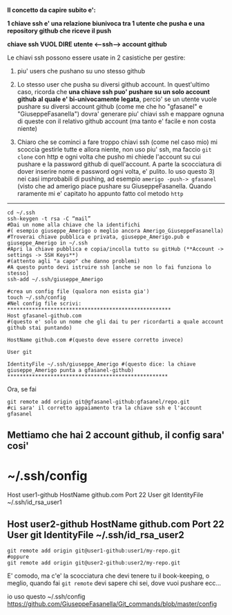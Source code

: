 **Il concetto da capire subito e':**

**1 chiave ssh e' una relazione biunivoca tra 1 utente che pusha e una repository github che riceve il push**

**chiave ssh VUOL DIRE utente <--ssh--> account github**

Le chiavi ssh possono essere usate in 2 casistiche per gestire:

1) piu' users che pushano su uno stesso github

2) Lo stesso user che pusha su diversi github account. In quest'ultimo caso, ricorda che 
**una chiave ssh puo' pushare su un solo account github al quale e' bi-univocamente legata**, percio' se un utente vuole pushare su diversi account github (come me che ho "gfasanel" e "GiuseppeFasanella") dovra' generare piu' chiavi ssh e mappare ognuna di queste con il relativo github account (ma tanto e' facile e non costa niente) 

3) Chiaro che se cominci a fare troppo chiavi ssh (come nel caso mio) mi scoccia gestirle tutte e allora niente,
non uso piu' ssh, ma faccio `git clone` con http e ogni volta che pusho mi chiede l'account su cui pushare e la 
password github di quell'account. A parte la scocciatura di dover inserire nome e password ogni volta, e' pulito.
Io uso questo 3) nei casi improbabili di pushing, ad esempio `amerigo -push-> gfasanel` (visto che ad amerigo piace
pushare su GiuseppeFasanella. Quando raramente mi e' capitato ho appunto fatto col metodo `http`

******************************************************************
```
cd ~/.ssh
ssh-keygen -t rsa -C “mail”
#Dai un nome alla chiave che la identifichi 
#( esempio giuseppe_Amerigo o meglio ancora Amerigo_GiuseppeFasanella)
#Troverai chiave pubblica e privata, giuseppe_Amerigo.pub e giuseppe_Amerigo in ~/.ssh
#Apri la chiave pubblica e copia/incolla tutto su gitHub (**Account -> settings -> SSH Keys**) 
#(attento agli "a capo" che danno problemi)
#A questo punto devi istruire ssh [anche se non lo fai funziona lo stesso]
ssh-add ~/.ssh/giuseppe_Amerigo
```
```
#crea un config file (qualora non esista gia')
touch ~/.ssh/config
#Nel config file scrivi:
*****************************************************
Host gfasanel-github.com 
#(questo e' solo un nome che gli dai tu per ricordarti a quale account github stai puntando)

HostName github.com #(questo deve essere corretto invece)

User git

IdentityFile ~/.ssh/giuseppe_Amerigo #(questo dice: la chiave giuseppe_Amerigo punta a gfasanel-github) 
****************************************************
```
Ora, se fai
```
git remote add origin git@gfasanel-github:gfasanel/repo.git
#ci sara' il corretto appaiamento tra la chiave ssh e l'account gfasanel
```

Mettiamo che hai 2 account github, il config sara' cosi'
--------------------------------------------------------------------------------------------
# ~/.ssh/config
Host user1-github
HostName github.com
Port 22
User git
IdentityFile ~/.ssh/id_rsa_user1

Host user2-github
HostName github.com
Port 22
User git
IdentityFile ~/.ssh/id_rsa_user2
---------------------------------------------------------------------------------------------

```
git remote add origin git@user1-github:user1/my-repo.git
#oppure
git remote add origin git@user2-github:user2/my-repo.git
```
E' comodo, ma c'e' la scocciatura che devi tenere tu il book-keeping, o meglio, quando fai `git remote` devi
sapere chi sei, dove vuoi pushare ecc...

io uso questo ~/.ssh/config
https://github.com/GiuseppeFasanella/Git_commands/blob/master/config
